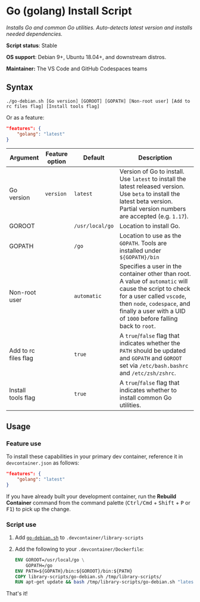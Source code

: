 # Go (golang) Install Script

*Installs Go and common Go utilities. Auto-detects latest version and installs needed dependencies.*

**Script status**: Stable

**OS support**: Debian 9+, Ubuntu 18.04+, and downstream distros.

**Maintainer:** The VS Code and GitHub Codespaces teams

## Syntax

```text
./go-debian.sh [Go version] [GOROOT] [GOPATH] [Non-root user] [Add to rc files flag] [Install tools flag]
```

Or as a feature:

```json
"features": {
    "golang": "latest"
}
```

|Argument|Feature option|Default|Description|
|--------|--------------|-------|-----------|
|Go version|`version` | `latest`| Version of Go to install. Use `latest` to install the latest released version. Use `beta` to install the latest beta version. Partial version numbers are accepted (e.g. `1.17`).|
|GOROOT| | `/usr/local/go`| Location to install Go. |
|GOPATH| | `/go`| Location to use as the `GOPATH`. Tools are installed under `${GOPATH}/bin` |
|Non-root user| | `automatic`| Specifies a user in the container other than root. A value of `automatic` will cause the script to check for a user called `vscode`, then `node`, `codespace`, and finally a user with a UID of `1000` before falling back to `root`. |
| Add to rc files flag | | `true` | A `true`/`false` flag that indicates whether the `PATH` should be updated and `GOPATH` and `GOROOT` set via `/etc/bash.bashrc` and `/etc/zsh/zshrc`. |
| Install tools flag | | `true` | A `true`/`false` flag that indicates whether to install common Go utilities. |

## Usage

### Feature use

To install these capabilities in your primary dev container, reference it in `devcontainer.json` as follows:

```json
"features": {
    "golang": "latest"
}
```

If you have already built your development container, run the **Rebuild Container** command from the command palette (<kbd>Ctrl/Cmd</kbd> + <kbd>Shift</kbd> + <kbd>P</kbd> or <kbd>F1</kbd>) to pick up the change.

### Script use

1. Add [`go-debian.sh`](../go-debian.sh) to `.devcontainer/library-scripts`

2. Add the following to your `.devcontainer/Dockerfile`:

    ```Dockerfile
    ENV GOROOT=/usr/local/go \
        GOPATH=/go
    ENV PATH=${GOPATH}/bin:${GOROOT}/bin:${PATH}
    COPY library-scripts/go-debian.sh /tmp/library-scripts/
    RUN apt-get update && bash /tmp/library-scripts/go-debian.sh "latest" "${GOROOT}" "${GOPATH}"
    ```

That's it!
